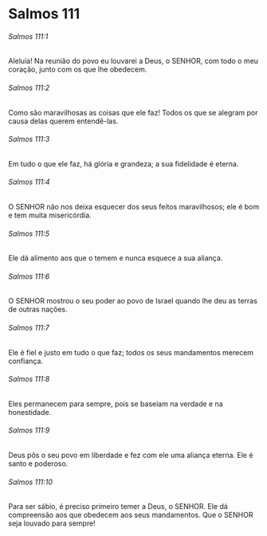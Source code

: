 # Salmos 111

###### Salmos 111:1

Aleluia! Na reunião do povo eu louvarei a Deus, o SENHOR, com todo o meu coração, junto com os que lhe obedecem.

###### Salmos 111:2

Como são maravilhosas as coisas que ele faz! Todos os que se alegram por causa delas querem entendê-las.

###### Salmos 111:3

Em tudo o que ele faz, há glória e grandeza; a sua fidelidade é eterna.

###### Salmos 111:4

O SENHOR não nos deixa esquecer dos seus feitos maravilhosos; ele é bom e tem muita misericórdia.

###### Salmos 111:5

Ele dá alimento aos que o temem e nunca esquece a sua aliança.

###### Salmos 111:6

O SENHOR mostrou o seu poder ao povo de Israel quando lhe deu as terras de outras nações.

###### Salmos 111:7

Ele é fiel e justo em tudo o que faz; todos os seus mandamentos merecem confiança.

###### Salmos 111:8

Eles permanecem para sempre, pois se baseiam na verdade e na honestidade.

###### Salmos 111:9

Deus pôs o seu povo em liberdade e fez com ele uma aliança eterna. Ele é santo e poderoso.

###### Salmos 111:10

Para ser sábio, é preciso primeiro temer a Deus, o SENHOR. Ele dá compreensão aos que obedecem aos seus mandamentos. Que o SENHOR seja louvado para sempre!

